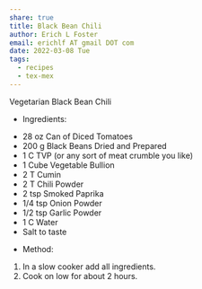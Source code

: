 ```yaml
---
share: true
title: Black Bean Chili
author: Erich L Foster
email: erichlf AT gmail DOT com
date: 2022-03-08 Tue
tags:
  - recipes
  - tex-mex
---
```


Vegetarian Black Bean Chili

* Ingredients:
- 28 oz Can of Diced Tomatoes
- 200 g Black Beans Dried and Prepared
- 1 C TVP (or any sort of meat crumble you like)
- 1 Cube Vegetable Bullion
- 2 T Cumin
- 2 T Chili Powder
- 2 tsp Smoked Paprika
- 1/4 tsp Onion Powder
- 1/2 tsp Garlic Powder
- 1 C Water
- Salt to taste

* Method:
1. In a slow cooker add all ingredients.
2. Cook on low for about 2 hours.

